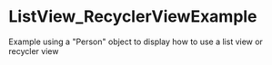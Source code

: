 # ListView_RecyclerViewExample

Example using a "Person" object to display how to use a list view or recycler view 
